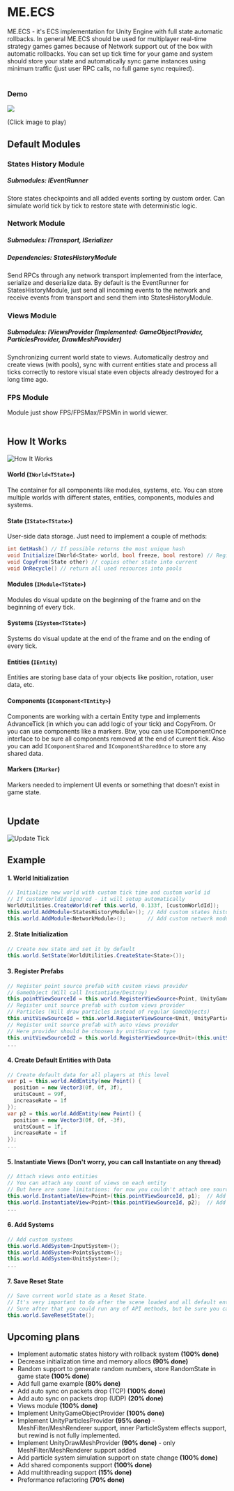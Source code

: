 # ME.ECS
ME.ECS - it's ECS implementation for Unity Engine with full state automatic rollbacks.
In general ME.ECS should be used for multiplayer real-time strategy games games because of Network support out of the box with automatic rollbacks. You can set up tick time for your game and system should store your state and automatically sync game instances using minimum traffic (just user RPC calls, no full game sync required).
<br>
<br>

### Demo

[![](https://img.youtube.com/vi/360PyjjjZTE/0.jpg)](https://www.youtube.com/watch?v=360PyjjjZTE)

(Click image to play)

## Default Modules
### States History Module
##### Submodules: IEventRunner
Store states checkpoints and all added events sorting by custom order. Can simulate world tick by tick to restore state with deterministic logic.

### Network Module
##### Submodules: ITransport, ISerializer
##### Dependencies: StatesHistoryModule
Send RPCs through any network transport implemented from the interface, serialize and deserialize data.
By default is the EventRunner for StatesHistoryModule, just send all incoming events to the network and receive events from transport and send them into StatesHistoryModule.

### Views Module
##### Submodules: IViewsProvider (Implemented: GameObjectProvider, ParticlesProvider, DrawMeshProvider)
Synchronizing current world state to views. Automatically destroy and create views (with pools), sync with current entities state and process all ticks correctly to restore visual state even objects already destroyed for a long time ago.

### FPS Module
Module just show FPS/FPSMax/FPSMin in world viewer.
<br>
<br>

## How It Works
![](Readme/HowItWorks.png?raw=true "How It Works")
#### World (```IWorld<TState>```)
The container for all components like modules, systems, etc.
You can store multiple worlds with different states, entities, components, modules and systems.

#### State (```IState<TState>```)
User-side data storage. Just need to implement a couple of methods:
```csharp
int GetHash() // If possible returns the most unique hash
void Initialize(IWorld<State> world, bool freeze, bool restore) // Register all filter and component storages in the world
void CopyFrom(State other) // copies other state into current
void OnRecycle() // return all used resources into pools
```

#### Modules (```IModule<TState>```)
Modules do visual update on the beginning of the frame and on the beginning of every tick.

#### Systems (```ISystem<TState>```)
Systems do visual update at the end of the frame and on the ending of every tick.

#### Entities (```IEntity```)
Entities are storing base data of your objects like position, rotation, user data, etc.

#### Components (```IComponent<TEntity>```)
Components are working with a certain Entity type and implements AdvanceTick (in which you can add logic of your tick) and CopyFrom. Or you can use components like a markers. Btw, you can use IComponentOnce interface to be sure all components removed at the end of current tick.
Also you can add ```IComponentShared``` and ```IComponentSharedOnce``` to store any shared data.

#### Markers (```IMarker```)
Markers needed to implement UI events or something that doesn't exist in game state.
<br>
<br>

## Update
![](Readme/UpdateTick.png?raw=true "Update Tick")

## Example
#### 1. World Initialization
```csharp
// Initialize new world with custom tick time and custom world id
// If customWorldId ignored - it will setup automatically
WorldUtilities.CreateWorld(ref this.world, 0.133f, [customWorldId]);
this.world.AddModule<StatesHistoryModule>(); // Add custom states history module
this.world.AddModule<NetworkModule>();       // Add custom network module
```

#### 2. State Initialization
```csharp
// Create new state and set it by default
this.world.SetState(WorldUtilities.CreateState<State>());
```

#### 3. Register Prefabs
```csharp
// Register point source prefab with custom views provider
// GameObject (Will call Instantiate/Destroy)
this.pointViewSourceId = this.world.RegisterViewSource<Point, UnityGameObjectProvider>(this.pointSource);
// Register unit source prefab with custom views provider
// Particles (Will draw particles instead of regular GameObjects)
this.unitViewSourceId = this.world.RegisterViewSource<Unit, UnityParticlesProvider>(this.unitSource);
// Register unit source prefab with auto views provider
// Here provider should be choosen by unitSource2 type
this.unitViewSourceId2 = this.world.RegisterViewSource<Unit>(this.unitSource2);
...
```

#### 4. Create Default Entities with Data
```csharp
// Create default data for all players at this level
var p1 = this.world.AddEntity(new Point() {
  position = new Vector3(0f, 0f, 3f),
  unitsCount = 99f,
  increaseRate = 1f
});
var p2 = this.world.AddEntity(new Point() {
  position = new Vector3(0f, 0f, -3f),
  unitsCount = 1f,
  increaseRate = 1f
});
...
```

#### 5. Instantiate Views (Don't worry, you can call Instantiate on any thread)
```csharp
// Attach views onto entities
// You can attach any count of views on each entity
// But here are some limitations: for now you couldn't attach one source twice, only different sources for one entity allowed.
this.world.InstantiateView<Point>(this.pointViewSourceId, p1);  // Add view with id pointViewSourceId onto p1 Entity
this.world.InstantiateView<Point>(this.pointViewSourceId, p2);  // Add view with id pointViewSourceId onto p2 Entity
...
```

#### 6. Add Systems
```csharp
// Add custom systems
this.world.AddSystem<InputSystem>();
this.world.AddSystem<PointsSystem>();
this.world.AddSystem<UnitsSystem>();
...
```

#### 7. Save Reset State
```csharp
// Save current world state as a Reset State.
// It's very important to do after the scene loaded and all default entities were set.
// Sure after that you could run any of API methods, but be sure you call them through RPC calls.
this.world.SaveResetState();
```

## Upcoming plans
- Implement automatic states history with rollback system <b>(100% done)</b>
- Decrease initialization time and memory allocs <b>(90% done)</b>
- Random support to generate random numbers, store RandomState in game state <b>(100% done)</b>
- Add full game example <b>(80% done)</b>
- Add auto sync on packets drop (TCP) <b>(100% done)</b>
- Add auto sync on packets drop (UDP) <b>(20% done)</b>
- Views module <b>(100% done)</b>
- Implement UnityGameObjectProvider <b>(100% done)</b>
- Implement UnityParticlesProvider <b>(95% done)</b> - MeshFilter/MeshRenderer support, inner ParticleSystem effects support, but rewind is not fully implemented.
- Implement UnityDrawMeshProvider <b>(90% done)</b> - only MeshFilter/MeshRenderer support added
- Add particle system simulation support on state change <b>(100% done)</b>
- Add shared components support <b>(100% done)</b>
- Add multithreading support <b>(15% done)</b>
- Preformance refactoring <b>(70% done)</b>
